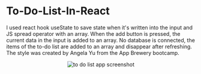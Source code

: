# To-Do-List-In-React
I used react hook useState to save state when it's written into the input and JS spread operator with an array. When the add button is pressed, the current data in the input is
added to an array.
No database is connected, the items of the to-do list are added to an array and disappear after refreshing. 
The style was created by Angela Yu from the App Brewery bootcamp. 

<p align="center">
  <img src="https://drive.google.com/file/d/1btNqiR-nux4qLjy26sRtuyvbeTUeD-uz/view?usp=sharing" alt="to do list app screenshot">
  
</p>

